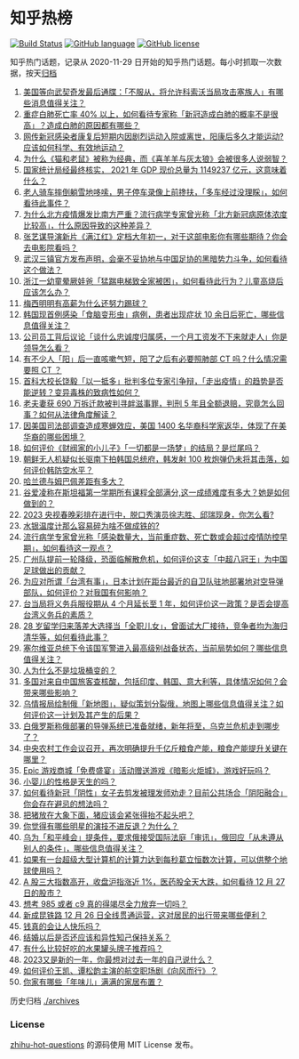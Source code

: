 # 知乎热榜
[![Build Status](https://github.com/ToWeLong/zhihu-hot-questions/workflows/CI/badge.svg)](https://github.com/ToWeLong/zhihu-hot-questions/actions)
[![GitHub language](https://img.shields.io/badge/language-golang-orange.svg)](https://golang.org/)
[![GitHub license](https://img.shields.io/github/license/ToWeLong/zhihu-hot-questions)](https://github.com/ToWeLong/zhihu-hot-questions/blob/main/LICENSE)

知乎热门话题，记录从 2020-11-29 日开始的知乎热门话题。每小时抓取一次数据，按天[归档](./archives)

<!-- BEGIN -->

1. [美国等向武契奇发最后通牒：「不服从，将允许科索沃当局攻击塞族人」有哪些消息值得关注？](https://www.zhihu.com/question/574824497)
1. [重症白肺死亡率 40% 以上，如何看待专家称「新冠造成白肺的概率不是很高」？造成白肺的原因都有哪些？](https://www.zhihu.com/question/575027111)
1. [网传新冠感染者康复后短期内因剧烈运动入院或离世，阳康后多久才能运动? 应该如何科学、有效地运动？](https://www.zhihu.com/question/574526734)
1. [为什么《猫和老鼠》被称为经典，而《喜羊羊与灰太狼》会被很多人说弱智？](https://www.zhihu.com/question/335576615)
1. [国家统计局经最终核实， 2021 年 GDP 现价总量为 1149237 亿元，这意味着什么？](https://www.zhihu.com/question/574937763)
1. [老人骑车摔倒躺雪地哆嗦，男子停车录像上前搀扶，「多车经过没理睬」，如何看待此事件？](https://www.zhihu.com/question/574804431)
1. [为什么北方疫情爆发比南方严重？流行病学专家曾光称「北方新冠病原体浓度比较高」，什么原因导致的这种差异？](https://www.zhihu.com/question/574850488)
1. [张艺谋导演新片《满江红》定档大年初一，对于这部电影你有哪些期待？你会去电影院看吗？](https://www.zhihu.com/question/574949351)
1. [武汉三镇官方发布声明，会毫不妥协地与中国足协的黑暗势力斗争，如何看待这个做法？](https://www.zhihu.com/question/574908484)
1. [浙江一幼童晕厥娃爸「猛踹电梯致全家被困」，如何看待此行为？儿童高烧后应该怎么办？](https://www.zhihu.com/question/574996174)
1. [梅西明明有高薪为什么还努力踢球？](https://www.zhihu.com/question/573179213)
1. [韩国现首例感染「食脑变形虫」病例，患者出现症状 10 余日后死亡，哪些信息值得关注？](https://www.zhihu.com/question/574940172)
1. [公司员工背后议论「谈什么忠诚度归属感，一个月工资发不下来就走人」你是领导怎么看？](https://www.zhihu.com/question/574758698)
1. [有不少人「阳」后一直咳嗽气短，阳了之后有必要照肺部 CT 吗？什么情况需要照 CT ？](https://www.zhihu.com/question/574927684)
1. [首科大校长饶毅「以一抵多」批判多位专家引争辩，「走出疫情」的趋势是否能逆转？变异毒株的致病性如何？](https://www.zhihu.com/question/574949561)
1. [老夫妻获 690 万拆迁款被判寻衅滋事罪，判刑 5 年且全额退赔，究竟怎么回事？如何从法律角度解读？](https://www.zhihu.com/question/574918793)
1. [因美国司法部调查造成寒蝉效应，美国 1400 名华裔科学家返华，体现了在美华裔的哪些困境？](https://www.zhihu.com/question/574744831)
1. [如何评价《财阀家的小儿子》「一切都是一场梦」的结局？是烂尾吗？](https://www.zhihu.com/question/574780687)
1. [朝鲜无人机疑似长驱南下拍韩国总统府，韩发射 100 枚炮弹仍未将其击落，如何评价韩防空水平？](https://www.zhihu.com/question/575017565)
1. [哈兰德与姆巴佩差距有多大？](https://www.zhihu.com/question/574371124)
1. [谷爱凌称在斯坦福第一学期所有课程全部满分,这一成绩难度有多大？她是如何做到的？](https://www.zhihu.com/question/574807396)
1. [2023 央视春晚彩排在进行中，脱口秀演员徐志胜、邱瑞现身，你怎么看?](https://www.zhihu.com/question/574607494)
1. [水银温度计那么容易碎为啥不做成铁的?](https://www.zhihu.com/question/573526381)
1. [流行病学专家曾光称「感染数量大，当前重症数、死亡数或会超过疫情防控早期」，如何看待这一观点？](https://www.zhihu.com/question/574862777)
1. [广州队提前一轮降级，恐面临解散危机，如何评价这支「中超八冠王」为中国足球做出的贡献？](https://www.zhihu.com/question/575035662)
1. [为应对所谓「台湾有事」，日本计划在距台最近的自卫队驻地部署地对空导弹部队，如何评价？对我国有何影响？](https://www.zhihu.com/question/575036067)
1. [台当局将义务兵服役期从 4 个月延长至 1 年，如何评价这一政策？是否会提高台湾义务兵的素质？](https://www.zhihu.com/question/575032780)
1. [28 岁留学归来落差大选择当「全职儿女」，曾面试大厂接待，竞争者均为海归清华等，如何看待此事？](https://www.zhihu.com/question/574798466)
1. [塞尔维亚总统下令该国军警进入最高级别战备状态，当前局势如何？哪些信息值得关注？](https://www.zhihu.com/question/575019917)
1. [人为什么不是垃圾桶变的？](https://www.zhihu.com/question/574017594)
1. [多国对来自中国旅客查核酸，包括印度、韩国、意大利等，具体情况如何？会带来哪些影响？](https://www.zhihu.com/question/574945298)
1. [乌情报局绘制俄「新地图」，疑似策划分裂俄，地图上哪些信息值得关注？如何评价这一计划及其产生的后果？](https://www.zhihu.com/question/574957575)
1. [白俄罗斯称俄部署的导弹系统已准备就绪，新年将至，乌克兰危机走到哪步了？](https://www.zhihu.com/question/574802449)
1. [中央农村工作会议召开，再次明确提升千亿斤粮食产能，粮食产能提升关键在哪里？](https://www.zhihu.com/question/574753108)
1. [Epic 游戏商城「免费盛宴」活动赠送游戏《暗影火炬城》，游戏好玩吗？](https://www.zhihu.com/question/574826403)
1. [小婴儿的性格是天生的吗？](https://www.zhihu.com/question/392986636)
1. [如何看待新冠「阴性」女子去剪发被理发师劝走？目前公共场合「阴阳融合」你会存在避忌的想法吗？](https://www.zhihu.com/question/574794040)
1. [把猪放在大象下面，猪应该会紧张得抬不起头吧？](https://www.zhihu.com/question/573617929)
1. [你觉得有哪些明星的演技不进反退？为什么？](https://www.zhihu.com/question/569014052)
1. [乌为「和平峰会」提条件，要求俄接受国际法庭「审讯」，俄回应「从未遵从别人的条件」，哪些信息值得关注？](https://www.zhihu.com/question/574966605)
1. [如果有一台超级大型计算机的计算力达到每秒葛立恒数次计算，可以供整个地球使用吗？](https://www.zhihu.com/question/574375271)
1. [A 股三大指数高开，收盘沪指涨近 1%，医药股全天大跌，如何看待 12 月 27 日的股市？](https://www.zhihu.com/question/575031081)
1. [想考 985 或者 c9 真的得竭尽全力放弃一切吗？](https://www.zhihu.com/question/573250414)
1. [新成昆铁路 12 月 26 日全线贯通运营，这对居民的出行带来哪些便利？](https://www.zhihu.com/question/574338248)
1. [钱真的会让人快乐吗？](https://www.zhihu.com/question/574804182)
1. [结婚以后是否还应该和异性知己保持关系？](https://www.zhihu.com/question/573891035)
1. [有什么比较好吃的水果罐头牌子推荐吗？](https://www.zhihu.com/question/31549550)
1. [2023又是新的一年，你最想对过去一年的自己说什么？](https://www.zhihu.com/question/574585526)
1. [如何评价王凯、谭松韵主演的航空职场剧《向风而行》？](https://www.zhihu.com/question/533489494)
1. [你家有哪些「年味儿」满满的家居布置？](https://www.zhihu.com/question/571152223)

<!-- END -->

历史归档 [./archives](./archives)


### License
[zhihu-hot-questions](https://github.com/towelong/zhihu-hot-questions) 的源码使用 MIT License 发布。